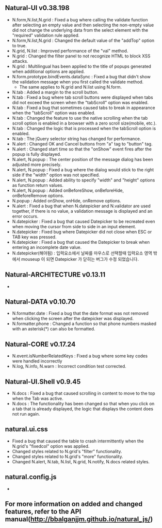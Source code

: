 ## Natural-UI v0.38.198
 * N.form,N.list,N.grid : Fixed a bug where calling the validate function after selecting an empty value and then selecting the non-empty value did not change the underlying data from the select element with the "required" validation rule applied.
 * N.form,N.list,N.grid : Changed the default value of the "addTop" option to true.
 * N.grid, N.list : Improved performance of the "val" method.
 * N.grid : Changed the filter panel to not recognize HTML to block XSS attacks.
 * N.grid : Multilingual has been applied to the title of popups generated when additional options are applied.
 * N.form.prototype.bindEvents.dataSync : Fixed a bug that didn't show the validation message when you first called the validate method.
   * The same applies to N.grid and N.list using N.form.
 * N.tab : Added a margin to the scroll button.
 * N.tab : Fixed a bug where tab scroll buttons were displayed when tabs did not exceed the screen when the "tabScroll" option was enabled.
 * N.tab : Fixed a bug that sometimes caused tabs to break in appearance when the "tabScroll" option was enabled.
 * N.tab : Changed the feature to use the native scrolling when the tab scroll option is enabled in a browser with a zero scroll size(mobile, etc.).
 * N.tab : Changed the logic that is processed when the tabScroll option is enabled.
 * N.tab : The jQuery selector string has changed for performance.
 * N.alert : Changed OK and Cancel buttons from "a" tag to "button" tag.
 * N.alert : Changed start time so that the "onShow" event fires after the popup is fully displayed. 
 * N.alert, N.popup : The center position of the message dialog has been adjusted more precisely.
 * N.alert, N.popup : Fixed a bug where the dialog would stick to the right side if the "width" option was not specified.
 * N.alert, N.popup : Added ability to specify "width" and "height" options as function return values. 
 * N.alert, N.popup : Added onBeforeShow, onBeforeHide, onBeforeRemove options.
 * N.popup : Added onShow, onHide, onRemove options.
 * N.alert : Fixed a bug that when N.datepicker and N.validator are used together, if there is no value, a validation message is displayed and an error occurs.
 * N.datepicker : Fixed a bug that caused Datepicker to be recreated even when moving the cursor from side to side in an input element.
 * N.datepicker : Fixed bug where Datepicker did not close when ESC or TAB key was pressed.
 * N.datepicker : Fixed a bug that caused the Datepicker to break when entering an incomplete date value.
 * N.datepicker(해야됨) : 입력요소에서 날짜를 마우스로 선택할때 입력요소 영역 밖에서 mouseup 이 되면 Datepicker 가 닫히는 버그가 수정 되었습니다. 
 
## Natural-ARCHITECTURE v0.13.11
 *

## Natural-DATA v0.10.70
 * N.formatter.date : Fixed a bug that the date format was not removed when clicking the screen after the datepicker was displayed.
 * N.formatter.phone : Changed a function so that phone numbers masked with an asterisk(*) can also be formatted.

## Natural-CORE v0.17.24
 * N.event.isNumberRelatedKeys : Fixed a bug where some key codes were handled incorrectly
 * N.log, N.info, N.warn : Incorrect condition test corrected. 
 
## Natural-UI.Shell v0.9.45
 * N.docs : Fixed a bug that caused scrolling in content to move to the top when the Tab was active.
 * N.docs : The functionality has been changed so that when you click on a tab that is already displayed, the logic that displays the content does not run again.

## natural.ui.css
 * Fixed a bug that caused the table to crash intermittently when the N.grid's "fixedcol" option was applied.
 * Changed styles related to N.grid's "filter" functionality.
 * Changed styles related to N.grid's "more" functionality.
 * Changed N.alert, N.tab, N.list, N.grid, N.notify, N.docs related styles.
 
## natural.config.js
 *

## For more information on added and changed features, refer to the API manual(http://bbalganjjm.github.io/natural_js/)